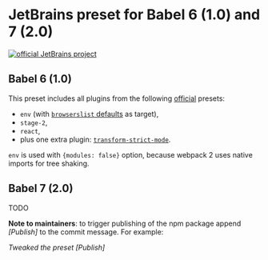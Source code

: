 # JetBrains preset for Babel 6 (1.0) and 7 (2.0)

[![official JetBrains project](http://jb.gg/badges/official-flat-square.svg)](https://confluence.jetbrains.com/display/ALL/JetBrains+on+GitHub)

## Babel 6 (1.0)
This preset includes all plugins from the following [official](https://babeljs.io/docs/plugins/#presets-official-presets) presets:

* `env` (with [`browserslist` defaults](https://github.com/ai/browserslist#queries) as target), 
* `stage-2`, 
* `react`,
* plus one extra plugin: [`transform-strict-mode`](http://babeljs.io/docs/plugins/transform-strict-mode). 

`env` is used with `{modules: false}` option, because webpack 2 uses native imports for tree shaking.

## Babel 7 (2.0)

TODO

**Note to maintainers**: to trigger publishing of the npm package append *\[Publish\]* to the commit message. For example:

*Tweaked the preset \[Publish\]* 


